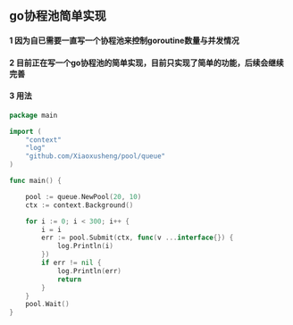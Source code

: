 ## go协程池简单实现



#### 1 因为自已需要一直写一个协程池来控制goroutine数量与并发情况


#### 2 目前正在写一个go协程池的简单实现，目前只实现了简单的功能，后续会继续完善


#### 3 用法

```go
package main

import (
	"context"
	"log"
	"github.com/Xiaoxusheng/pool/queue"
)

func main() {

	pool := queue.NewPool(20, 10)
	ctx := context.Background()

	for i := 0; i < 300; i++ {
		i = i
		err := pool.Submit(ctx, func(v ...interface{}) {
			log.Println(i)
		})
		if err != nil {
			log.Println(err)
			return
		}
	}
	pool.Wait()
}



```
